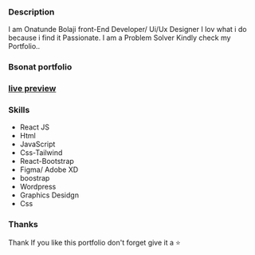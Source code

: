 ### Description
I am Onatunde Bolaji front-End Developer/ Ui/Ux Designer I lov what i do because i find it Passionate. I am a Problem Solver Kindly check my Portfolio..


### Bsonat portfolio 

### [live preview](https://bsonatunde.netlify.app/)


### Skills

- React JS
- Html
- JavaScript
- Css-Tailwind 
- React-Bootstrap
- Figma/ Adobe XD
- boostrap
- Wordpress
- Graphics Desidgn
- Css



### Thanks
Thank
If you like this portfolio  don't forget give it a ⭐ 
